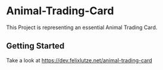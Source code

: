 # Animal-Trading-Card
This Project is representing an essential Animal Trading Card.

## Getting Started
Take a look at https://dev.felixlutze.net/animal-trading-card
